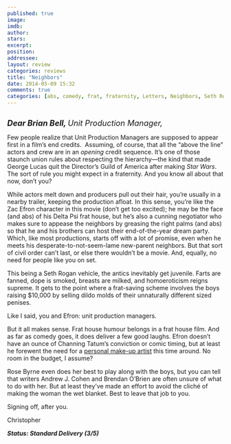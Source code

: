 ```yaml
---
published: true
image: 
imdb: 
author:  
stars: 
excerpt: 
position: 
addressee: 
layout: review
categories: reviews
title: "Neighbors"
date: 2014-05-09 15:32
comments: true
categories: [abs, comedy, frat, fraternity, Letters, Neighbors, Seth Rogan, Zac Efron]
---
```

<div><p><span class="full-image-block ssNonEditable"><span><a href="/letters/2014/5/9/neighbors.html"><img src="http://rollotomasi73.files.wordpress.com/2014/05/neighbors.jpg" alt="" /></a></span></span></p>
<p><em style="font-size:130%;"><strong>Dear Brian Bell, </strong>Unit Production Manager,</em></p>
<p>Few people realize that Unit Production Managers are supposed to appear first in a film&rsquo;s end credits.&nbsp; Assuming, of course, that all the &ldquo;above the line&rdquo; actors and crew are in an <em>opening</em> credit sequence. It&rsquo;s one of those staunch union rules about respecting the hierarchy&mdash;the kind that made George Lucas quit the Director&rsquo;s Guild of America after making <em>Star Wars</em>. The sort of rule you might expect in a fraternity. And you know all about that now, don&rsquo;t you?&nbsp;</p>
<p>While actors melt down and producers pull out their hair, you&rsquo;re usually in a nearby trailer, keeping the production afloat. In this sense, you&rsquo;re like the Zac Efron character in this movie (don&rsquo;t get too excited); he may be the face (and abs) of his Delta Psi frat house, but he&rsquo;s also a cunning negotiator who makes sure to appease the neighbors by greasing the right palms (and abs) so that he and his brothers can host their end-of-the-year dream party. Which, like most productions, starts off with a lot of promise, even when he meets his desperate-to-not-seem-lame new-parent neighbors. But that sort of civil order can&rsquo;t last, or else there wouldn&rsquo;t be a movie. And, equally, no need for people like you on set.</p>
<p>This being a Seth Rogan vehicle, the antics inevitably get juvenile. Farts are fanned, dope is smoked, breasts are milked, and homoeroticism reigns supreme. It gets to the point where a frat-saving scheme involves the boys raising $10,000 by selling dildo molds of their unnaturally different sized penises.</p>
<p>Like I said, you and Efron: unit production managers.</p>
<p>But it all makes sense. Frat house humour belongs in a frat house film. And as far as comedy goes, it does deliver a few good laughs. Efron doesn&rsquo;t have an ounce of Channing Tatum&rsquo;s conviction or comic timing, but at least he forewent the need for a <a href="/letters/2014/1/30/that-awkward-moment.html">personal make-up artist</a> this time around. No room in the budget, I assume?</p>
<p>Rose Byrne even does her best to play along with the boys, but you can tell that writers Andrew J. Cohen and Brendan O&rsquo;Brien are often unsure of what to do with her. But at least they&rsquo;ve made an effort to avoid the clich&eacute; of making the woman the wet blanket. Best to leave that job to you.</p>
<p>Signing off, after you.&nbsp;</p>
<p>Christopher</p>
<p><strong><em>Status: Standard Delivery (3/5)</em></strong></p></div>
